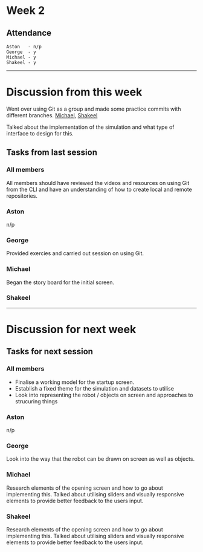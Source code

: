 # Week 2

## Attendance

```
Aston   - n/p
George  - y
Michael - y
Shakeel - y
```

********

# Discussion from this week

Went over using Git as a group and made some practice commits with different
branches. [Michael](https://github.com/geo7/vrbh_sim/pull/3),
[Shakeel](https://github.com/geo7/vrbh_sim/pull/2)

Talked about the implementation of the simulation and what type of interface to
design for this.

## Tasks from last session

### All members

All members should have reviewed the videos and resources on using Git from the
CLI and have an understanding of how to create local and remote repositories.

### Aston

n/p

### George

Provided exercies and carried out session on using Git.

### Michael

Began the story board for the initial screen.

### Shakeel

********

# Discussion for next week

## Tasks for next session

### All members

* Finalise a working model for the startup screen.
* Establish a fixed theme for the simulation and datasets to utilise
* Look into representing the robot / objects on screen and approaches to
  strucuring things

### Aston

n/p

### George

Look into the way that the robot can be drawn on screen as well as objects. 

### Michael

Research elements of the opening screen and how to go about implementing this.
Talked about utilising sliders and visually responsive elements to provide
better feedback to the users input.

### Shakeel

Research elements of the opening screen and how to go about implementing this.
Talked about utilising sliders and visually responsive elements to provide
better feedback to the users input.
